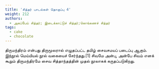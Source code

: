 ```yaml
---
title: 'சித்தர் பாடல்கள் தொகுப்பு 4'
weight: 212
authors:
  - அகப்பேய் சித்தர்; இடைக்காட்டுச் சித்தர்;கொங்கணச் சித்தர்
tags:
  - cake
  - chocolate
---
```


திருமந்திரம் என்பது திருமூலரால் எழுதப்பட்ட தமிழ் சைவசமயப் படைப்பு ஆகும். இந்நூல் மெய்யியல் நூல் வகையைச் சேர்ந்தது.[1] சிவமே அன்பு, அன்பே சிவம் எனக் கூறும் திருமந்திரமே சைவ சித்தாந்தத்தின் முதல் நூலாகக் கருதப்படுகிறது.